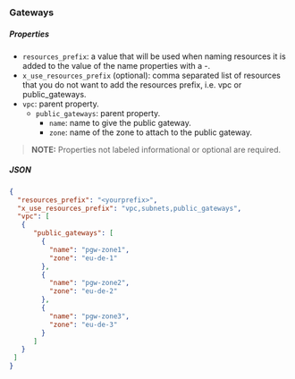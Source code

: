 ### Gateways

##### Properties

- `resources_prefix`: a value that will be used when naming resources it is added to the value of the name properties with a -.
- `x_use_resources_prefix` (optional): comma separated list of resources that you do not want to add the resources prefix, i.e. vpc or public_gateways.
- `vpc`: parent property.
  - `public_gateways`: parent property.
    - `name`: name to give the public gateway.
    - `zone`: name of the zone to attach to the public gateway.

>**NOTE:** Properties not labeled informational or optional are required.

##### JSON

```json
{
  "resources_prefix": "<yourprefix>",
  "x_use_resources_prefix": "vpc,subnets,public_gateways",
  "vpc": [
   {
      "public_gateways": [
        {
          "name": "pgw-zone1",
          "zone": "eu-de-1"
        },
        {
          "name": "pgw-zone2",
          "zone": "eu-de-2"
        },
        {
          "name": "pgw-zone3",
          "zone": "eu-de-3"
        }
      ]
   }
 ]
}
```